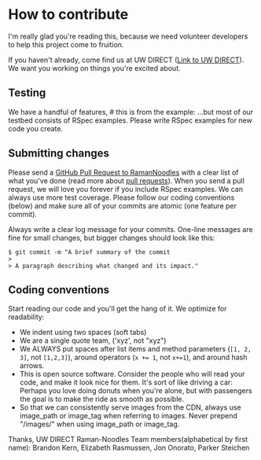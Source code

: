 # How to contribute

I'm really glad you're reading this, because we need volunteer developers to help this project come to fruition.

If you haven't already, come find us at UW DIRECT ([Link to UW DIRECT](https://www.cei.washington.edu/training/direct/)). We want you working on things you're excited about.

## Testing

We have a handful of features, # this is from the example: ...but most of our testbed consists of RSpec examples. Please write RSpec examples for new code you create.

## Submitting changes

Please send a [GitHub Pull Request to RamanNoodles](https://github.com/raman-noodles/Raman-noodles/pull/new/master) with a clear list of what you've done (read more about [pull requests](http://help.github.com/pull-requests/)). When you send a pull request, we will love you forever if you include RSpec examples. We can always use more test coverage. Please follow our coding conventions (below) and make sure all of your commits are atomic (one feature per commit).

Always write a clear log message for your commits. One-line messages are fine for small changes, but bigger changes should look like this:

    $ git commit -m "A brief summary of the commit
    > 
    > A paragraph describing what changed and its impact."

## Coding conventions

Start reading our code and you'll get the hang of it. We optimize for readability:

  * We indent using two spaces (soft tabs)
  * We are a single quote team, ('xyz', not "xyz")
  * We ALWAYS put spaces after list items and method parameters (`[1, 2, 3]`, not `[1,2,3]`), around operators (`x += 1`, not `x+=1`), and around hash arrows.
  * This is open source software. Consider the people who will read your code, and make it look nice for them. It's sort of like driving a car: Perhaps you love doing donuts when you're alone, but with passengers the goal is to make the ride as smooth as possible.
  * So that we can consistently serve images from the CDN, always use image_path or image_tag when referring to images. Never prepend "/images/" when using image_path or image_tag.

Thanks,
UW DIRECT Raman-Noodles Team members(alphabetical by first name): Brandon Kern, Elizabeth Rasmussen, Jon Onorato, Parker Steichen
